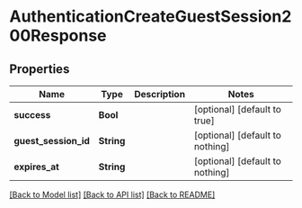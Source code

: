 # AuthenticationCreateGuestSession200Response


## Properties
Name | Type | Description | Notes
------------ | ------------- | ------------- | -------------
**success** | **Bool** |  | [optional] [default to true]
**guest_session_id** | **String** |  | [optional] [default to nothing]
**expires_at** | **String** |  | [optional] [default to nothing]


[[Back to Model list]](../README.md#models) [[Back to API list]](../README.md#api-endpoints) [[Back to README]](../README.md)


